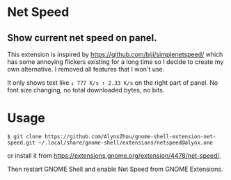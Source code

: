 Net Speed
=========

Show current net speed on panel.
--------------------------------

This extension is inspired by <https://github.com/biji/simplenetspeed/> which has some annoying flickers existing for a long time so I decide to create my own alternative. I removed all features that I won't use.

It only shows text like `↓ 777 K/s ↑ 2.33 K/s` on the right part of panel. No font size changing, no total downloaded bytes, no bits.

# Usage

```
$ git clone https://github.com/AlynxZhou/gnome-shell-extension-net-speed.git ~/.local/share/gnome-shell/extensions/netspeed@alynx.one
```

or install it from <https://extensions.gnome.org/extension/4478/net-speed/>.

Then restart GNOME Shell and enable Net Speed from GNOME Extensions.
